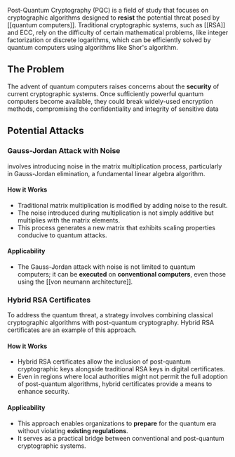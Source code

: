 Post-Quantum Cryptography (PQC) is a field of study that focuses on cryptographic algorithms designed to **resist** the potential threat posed by [[quantum computers]]. Traditional cryptographic systems, such as [[RSA]] and ECC, rely on the difficulty of certain mathematical problems, like integer factorization or discrete logarithms, which can be efficiently solved by quantum computers using algorithms like Shor's algorithm.

## The Problem

The advent of quantum computers raises concerns about the **security** of current cryptographic systems. Once sufficiently powerful quantum computers become available, they could break widely-used encryption methods, compromising the confidentiality and integrity of sensitive data 
## Potential Attacks

### Gauss-Jordan Attack with Noise
involves introducing noise in the matrix multiplication process, particularly in Gauss-Jordan elimination, a fundamental linear algebra algorithm.

#### How it Works

- Traditional matrix multiplication is modified by adding noise to the result.
- The noise introduced during multiplication is not simply additive but multiplies with the matrix elements.
- This process generates a new matrix that exhibits scaling properties conducive to quantum attacks.
#### Applicability
- The Gauss-Jordan attack with noise is not limited to quantum computers; it can be **executed** on **conventional computers**, even those using the [[von neumann architecture]].
### Hybrid RSA Certificates

To address the quantum threat, a strategy involves combining classical cryptographic algorithms with post-quantum cryptography. Hybrid RSA certificates are an example of this approach.

#### How it Works

- Hybrid RSA certificates allow the inclusion of post-quantum cryptographic keys alongside traditional RSA keys in digital certificates.
- Even in regions where local authorities might not permit the full adoption of post-quantum algorithms, hybrid certificates provide a means to enhance security.

#### Applicability

- This approach enables organizations to **prepare** for the quantum era without violating **existing regulations**.
- It serves as a practical bridge between conventional and post-quantum cryptographic systems.